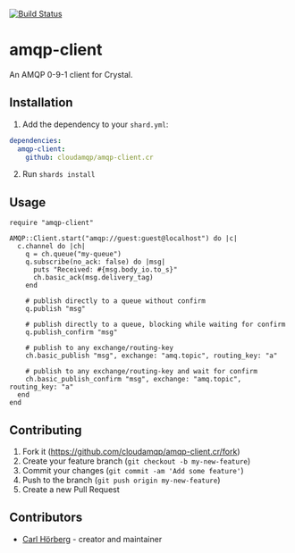 [![Build Status](https://travis-ci.org/cloudamqp/amqp-client.cr.svg?branch=master)](https://travis-ci.org/cloudamqp/amqp-client.cr)

# amqp-client

An AMQP 0-9-1 client for Crystal.

## Installation

1. Add the dependency to your `shard.yml`:
```yaml
dependencies:
  amqp-client:
    github: cloudamqp/amqp-client.cr
```
2. Run `shards install`

## Usage

```crystal
require "amqp-client"

AMQP::Client.start("amqp://guest:guest@localhost") do |c|
  c.channel do |ch|
    q = ch.queue("my-queue")
    q.subscribe(no_ack: false) do |msg|
      puts "Received: #{msg.body_io.to_s}"
      ch.basic_ack(msg.delivery_tag)
    end

    # publish directly to a queue without confirm
    q.publish "msg"

    # publish directly to a queue, blocking while waiting for confirm
    q.publish_confirm "msg"

    # publish to any exchange/routing-key
    ch.basic_publish "msg", exchange: "amq.topic", routing_key: "a"

    # publish to any exchange/routing-key and wait for confirm
    ch.basic_publish_confirm "msg", exchange: "amq.topic", routing_key: "a"
  end
end
```

## Contributing

1. Fork it (<https://github.com/cloudamqp/amqp-client.cr/fork>)
2. Create your feature branch (`git checkout -b my-new-feature`)
3. Commit your changes (`git commit -am 'Add some feature'`)
4. Push to the branch (`git push origin my-new-feature`)
5. Create a new Pull Request

## Contributors

- [Carl Hörberg](https://github.com/carlhoerberg) - creator and maintainer

